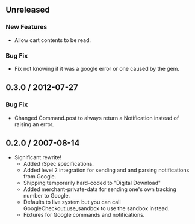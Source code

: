 ## Unreleased

### New Features
 - Allow cart contents to be read.

### Bug Fix
 - Fix not knowing if it was a google error or one caused by the gem.

## 0.3.0 / 2012-07-27

### Bug Fix
 - Changed Command.post to always return a Notification instead of raising an error.

## 0.2.0 / 2007-08-14

* Significant rewrite!
  * Added rSpec specifications.
  * Added level 2 integration for sending and
    and parsing notifications from Google.
  * Shipping temporarily hard-coded to 
    "Digital Download"
  * Added merchant-private-data for sending
    one's own tracking number to Google.
  * Defaults to live system but you can call
    GoogleCheckout.use_sandbox to use the
    sandbox instead.
  * Fixtures for Google commands and notifications.
